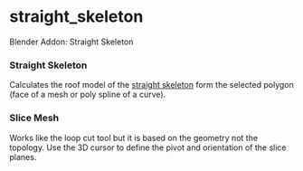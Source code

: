 # straight_skeleton
Blender Addon: Straight Skeleton

### Straight Skeleton
Calculates the roof model of the [straight skeleton](https://en.wikipedia.org/wiki/Straight_skeleton) form the selected polygon (face of a mesh or poly spline of a curve).

### Slice Mesh
Works like the loop cut tool but it is based on the geometry not the topology.
Use the 3D cursor to define the pivot and orientation of the slice planes.

